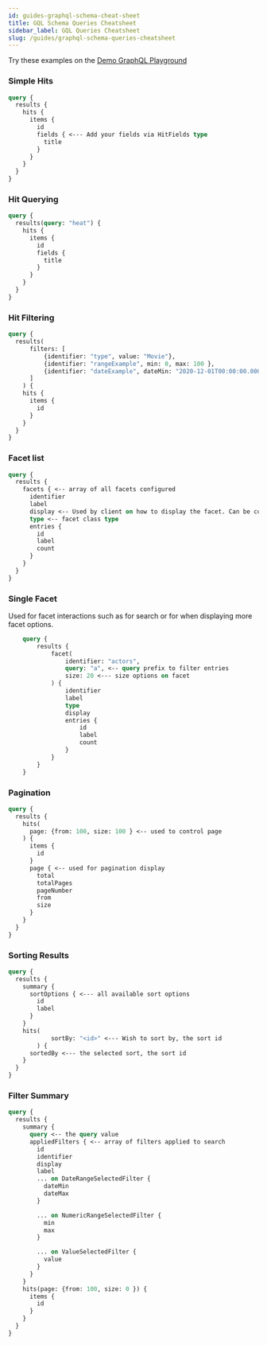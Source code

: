 ```yaml
---
id: guides-graphql-schema-cheat-sheet
title: GQL Schema Queries Cheatsheet 
sidebar_label: GQL Queries Cheatsheet
slug: /guides/graphql-schema-queries-cheatsheet
---
```


Try these examples on the [Demo GraphQL Playground](https://demo.searchkit.co/api/graphql)


### Simple Hits

```graphql
query {
  results {
    hits {
      items {
        id
        fields { <--- Add your fields via HitFields type
          title
        }
      }
    }
  }
}
```

### Hit Querying

```graphql
query {
  results(query: "heat") {
    hits {
      items {
        id
        fields {
          title
        }
      }
    }
  }
}
```

### Hit Filtering

```graphql
query {
  results(
	  filters: [
		  {identifier: "type", value: "Movie"},
		  {identifier: "rangeExample", min: 0, max: 100 },
		  {identifier: "dateExample", dateMin: "2020-12-01T00:00:00.000Z", dateMax: "2020-12-11T00:00:00.000Z" }
	  ] 
	) {
    hits {
      items {
        id
      }
    }
  }
}
```

### Facet list
```graphql
query {
  results {
    facets { <-- array of all facets configured
      identifier 
      label
      display <-- Used by client on how to display the facet. Can be configured in Facet configuration
      type <-- facet class type
      entries {
        id
        label
        count
      }
    }
  }
}
```

### Single Facet
Used for facet interactions such as for search or for when displaying more facet options. 
```graphql
	query {
		results {
			facet(
				identifier: "actors",
				query: "a", <-- query prefix to filter entries
				size: 20 <--- size options on facet
			) {
				identifier
				label
				type
				display
				entries {
					id
					label
					count
				}
			}
		}
	}
```

### Pagination
```graphql
query {
  results {
    hits(
      page: {from: 100, size: 100 } <-- used to control page
    ) {
      items {
        id
      }
      page { <-- used for pagination display
        total
        totalPages
        pageNumber
        from
        size
      }
    }
  }
}
```

### Sorting Results
```graphql
query {
  results {
    summary {
      sortOptions { <--- all available sort options
        id
        label
      }
    }
    hits(
			sortBy: "<id>" <--- Wish to sort by, the sort id
		) {
      sortedBy <--- the selected sort, the sort id 
    }
  }
}
```

### Filter Summary

```graphql
query {
  results {
    summary {
      query <-- the query value
      appliedFilters { <-- array of filters applied to search
        id
        identifier
        display
        label
        ... on DateRangeSelectedFilter {
          dateMin
          dateMax
        }

        ... on NumericRangeSelectedFilter {
          min
          max
        }

        ... on ValueSelectedFilter {
          value
        }
      }
    }
    hits(page: {from: 100, size: 0 }) {
      items {
        id
      }
    }
  }
}
```

